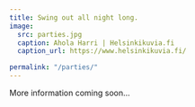 ```yaml
---
title: Swing out all night long.
image:
  src: parties.jpg
  caption: Ahola Harri | Helsinkikuvia.fi
  caption_url: https://www.helsinkikuvia.fi/

permalink: "/parties/"
---
```


More information coming soon...
